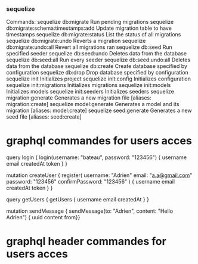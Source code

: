 ### sequelize <command>

Commands:
sequelize db:migrate Run pending migrations
sequelize db:migrate:schema:timestamps:add Update migration table to have timestamps
sequelize db:migrate:status List the status of all migrations
sequelize db:migrate:undo Reverts a migration
sequelize db:migrate:undo:all Revert all migrations ran
sequelize db:seed Run specified seeder
sequelize db:seed:undo Deletes data from the database
sequelize db:seed:all Run every seeder
sequelize db:seed:undo:all Deletes data from the database
sequelize db:create Create database specified by configuration
sequelize db:drop Drop database specified by configuration
sequelize init Initializes project
sequelize init:config Initializes configuration
sequelize init:migrations Initializes migrations
sequelize init:models Initializes models
sequelize init:seeders Initializes seeders
sequelize migration:generate Generates a new migration file [aliases: migration:create]
sequelize model:generate Generates a model and its migration [aliases: model:create]
sequelize seed:generate Generates a new seed file [aliases: seed:create]

# graphql commandes for users acces 

query login {
  login(username: "bateau", password: "123456") {
    username
    email
    createdAt
    token
  }
}

mutation createUser {
  register(
    username: "Adrien"
    email: "a.a@gmail.com"
    password: "123456"
    confirmPassword: "123456"
  ) {
    username
    email
    createdAt
    token
  }
}

query getUsers {
  getUsers {
    username
    email
    createdAt
  }
}

mutation sendMessage {
  sendMessage(to: "Adrien", content: "Hello Adrien") {
    uuid
    content
    from}}


# graphql  header commandes for users acces 



